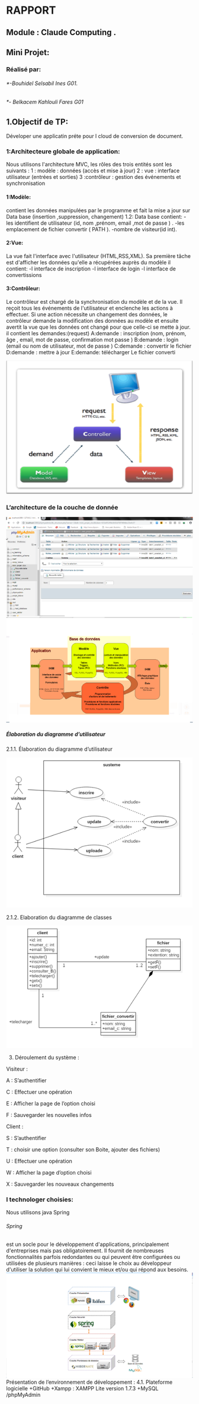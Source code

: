 # RAPPORT 
## Module : Claude Computing .	
## Mini Projet: 
### Réalisé par:
###### *-Bouhidel Selsabil Ines G01. 
###### *- Belkacem Kahlouli Fares G01

## 1.Objectif de TP: 
Déveloper une applicatin préte pour l cloud de conversion de document.

### 1:Architecteure globale de application:
Nous utilisons l'architecture MVC, les rôles des trois entités sont les suivants :
   	1 :  modèle : données (accès et mise à jour) 
   	2 : vue : interface utilisateur (entrées et sorties)
   	3 :contrôleur : gestion des événements et synchronisation
#### 1:Modèle:
contient les données manipulées par le programme et fait la      mise a jour sur Data base (insertion ,suppression, changement)
       1.2:  Data base contient:
            -les identifient de utilisateur (id, nom ,prénom, email ,mot de passe )  .
            -les emplacement de fichier convertir ( PATH ).
            -nombre de visiteur(id int).  
#### 2:Vue:
La vue fait l'interface avec l'utilisateur (HTML,RSS,XML).
Sa première tâche est d'afficher les données qu'elle a récupérées auprès du modèle il contient:
        -l interface de inscription 
        -l interface de login 
        -l interface de convertissions 

#### 3:Contrôleur:
Le contrôleur est chargé de la synchronisation du modèle et de la vue.
Il reçoit tous les événements de l'utilisateur et enclenche les actions à effectuer. Si une action nécessite un changement des données, 
le contrôleur demande la modification des données au modèle et ensuite avertit la vue que les données ont changé pour que celle-ci se mette à jour.
il contient les demandes:(request)
      A:demande : inscription (nom, prénom, âge , email, mot de passe, confirmation mot passe )
      B:demande : login (email  ou nom de utilisateur, mot de passe )
      C:demande : convertir le fichier  
	  D:demande : mettre à jour 
      E:demande: télécharger Le fichier converti

![archi](archi.png)

### L’architecture de la couche de donnée
![table](table.png)
![data](data.png )
##### Élaboration du diagramme d’utilisateur 
2.1.1.  Élaboration du diagramme d’utilisateur 

![diagramme d’utilisateur](1.png)

2.1.2. Elaboration du diagramme de classes 
       
![ diagramme de classes](2.png)
 
3. Déroulement du système :

Visiteur :

A : S’authentifier

C : Effectuer une opération

E : Afficher la page de l’option choisi

F : Sauvegarder les nouvelles infos

Client :

S : S’authentifier

T : choisir une option (consulter son Boite, ajouter des fichiers)

U : Effectuer une opération

W : Afficher la page d’option choisi

X : Sauvegarder les nouveaux changements


### l technologer choisies:  
 Nous utilisons java Spring 
###### Spring 
est un socle pour le développement d'applications, principalement d'entreprises mais pas obligatoirement. Il fournit de nombreuses fonctionnalités parfois redondantes ou qui peuvent être configurées ou utilisées de plusieurs manières : ceci laisse le choix au développeur d'utiliser la solution qui lui convient le mieux et/ou qui répond aux besoins.
![spring](Spring.png)
Présentation de l’environnement de développement :
  4.1. Plateforme logicielle
 +GitHub
 +Xampp : XAMPP  Lite  version 1.7.3
 +MySQL /phpMyAdmin 






